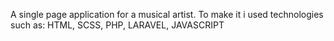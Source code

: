 A single page application for a musical artist.
To make it i used technologies such as: HTML, SCSS, PHP, LARAVEL, JAVASCRIPT

